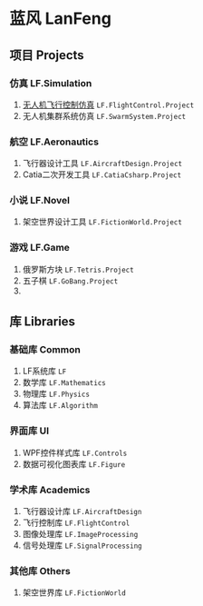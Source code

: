 # 蓝风 LanFeng

## 项目 Projects

### 仿真 LF.Simulation

1.  [无人机飞行控制仿真](Projects\LF.Simulation\LF.FlightControl.Project\README.md) `LF.FlightControl.Project`
2.  无人机集群系统仿真 `LF.SwarmSystem.Project`

###  航空 LF.Aeronautics

1.   飞行器设计工具 `LF.AircraftDesign.Project`
2.   Catia二次开发工具 `LF.CatiaCsharp.Project`

### 小说 LF.Novel

1.   架空世界设计工具 `LF.FictionWorld.Project`

### 游戏 LF.Game

1.   俄罗斯方块 `LF.Tetris.Project`
2.   五子棋 `LF.GoBang.Project`
3.   



## 库 Libraries

### 基础库 Common

1.   LF系统库 `LF`
2.   数学库 `LF.Mathematics`
3.   物理库 `LF.Physics`
4.   算法库 `LF.Algorithm`

### 界面库 UI

1.   WPF控件样式库 `LF.Controls`
2.   数据可视化图表库 `LF.Figure`



### 学术库 Academics

1.   飞行器设计库 `LF.AircraftDesign`
2.   飞行控制库 `LF.FlightControl`
3.   图像处理库 `LF.ImageProcessing`
4.   信号处理库 `LF.SignalProcessing`

### 其他库 Others

1.   架空世界库 `LF.FictionWorld`



